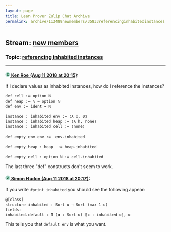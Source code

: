 ```yaml
---
layout: page
title: Lean Prover Zulip Chat Archive 
permalink: archive/113489newmembers/35833referencinginhabitedinstances.html
---
```


## Stream: [new members](index.html)
### Topic: [referencing inhabited instances](35833referencinginhabitedinstances.html)

---

#### [![Click to go to Zulip](../../assets/img/zulip2.png) Ken Roe (Aug 11 2018 at 20:15)](https://leanprover.zulipchat.com/#narrow/stream/113489-new%20members/topic/referencing%20inhabited%20instances/near/131964186):
If I declare values as inhabited instances, how do I reference the instances?
```lean
def cell := option ℕ
def heap := ℕ → option ℕ
def env := ident → ℕ

instance : inhabited env := ⟨λ x, 0⟩
instance : inhabited heap := ⟨λ h, none⟩
instance : inhabited cell := ⟨none⟩

def empty_env env :=  env.inhabited

def empty_heap : heap  := heap.inhabited

def empty_cell : option ℕ := cell.inhabited
```
The last three "def" constructs don't seem to work.

#### [![Click to go to Zulip](../../assets/img/zulip2.png) Simon Hudon (Aug 11 2018 at 20:17)](https://leanprover.zulipchat.com/#narrow/stream/113489-new%20members/topic/referencing%20inhabited%20instances/near/131964248):
If you write `#print inhabited` you should see the following appear:

```lean
@[class]
structure inhabited : Sort u → Sort (max 1 u)
fields:
inhabited.default : Π (α : Sort u) [c : inhabited α], α
```

This tells you that `default env` is what you want.

